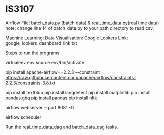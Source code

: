 # IS3107

Airflow File: batch_data.py (batch data) & real_time_data.py(real time data) note: change line 14 of batch_data.py to your path directory to read csv.

Machine Learning:
Data Visualisation:
Google Lookers Link: google_lookers_dashboard_link.txt

Steps to run the programs

virtualenv env
source env/bin/activate

pip install apache-airflow==2.2.3 --constraint https://raw.githubusercontent.com/apache/airflow/constraints-2.2.3/constraints-3.8.txt

pip install textblob
pip install langdetect
pip install matplotlib
pip install pandas.gbq
pip install pandas
pip install nltk

airflow webserver --port 8081 -D

airflow scheduler

Run the real_time_data_dag and batch_data_dag tasks.
